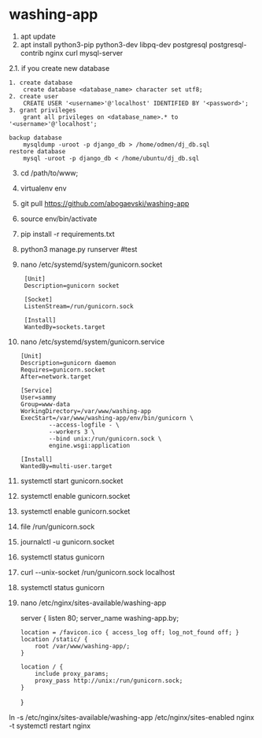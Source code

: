 # washing-app

1. apt update
2. apt install python3-pip python3-dev libpq-dev postgresql postgresql-contrib nginx curl mysql-server

2.1. if you create new database
   
    1. create database 
        create database <database_name> character set utf8;
    2. create user 
        CREATE USER '<username>'@'localhost' IDENTIFIED BY '<password>';
    3. grant privileges
        grant all privileges on <database_name>.* to '<username>'@'localhost';

    backup database
        mysqldump -uroot -p django_db > /home/odmen/dj_db.sql
    restore database
        mysql -uroot -p django_db < /home/ubuntu/dj_db.sql

3. cd /path/to/www;
4. virtualenv env
5. git pull https://github.com/abogaevski/washing-app
6. source env/bin/activate
7. pip install -r requirements.txt
8. python3 manage.py runserver #test

9. nano /etc/systemd/system/gunicorn.socket
    
        [Unit]
        Description=gunicorn socket

        [Socket]
        ListenStream=/run/gunicorn.sock

        [Install]
        WantedBy=sockets.target

10. nano /etc/systemd/system/gunicorn.service
    
        [Unit]
        Description=gunicorn daemon
        Requires=gunicorn.socket
        After=network.target

        [Service]
        User=sammy
        Group=www-data
        WorkingDirectory=/var/www/washing-app
        ExecStart=/var/www/washing-app/env/bin/gunicorn \
                --access-logfile - \
                --workers 3 \
                --bind unix:/run/gunicorn.sock \
                engine.wsgi:application

        [Install]
        WantedBy=multi-user.target

11. systemctl start gunicorn.socket
12. systemctl enable gunicorn.socket
13. systemctl enable gunicorn.socket
14. file /run/gunicorn.sock
15. journalctl -u gunicorn.socket
16. systemctl status gunicorn
17. curl --unix-socket /run/gunicorn.sock localhost
18. systemctl status gunicorn
19. nano /etc/nginx/sites-available/washing-app

    server {
        listen 80;
        server_name washing-app.by;

        location = /favicon.ico { access_log off; log_not_found off; }
        location /static/ {
            root /var/www/washing-app/;
        }

        location / {
            include proxy_params;
            proxy_pass http://unix:/run/gunicorn.sock;
        }
    }

ln -s /etc/nginx/sites-available/washing-app /etc/nginx/sites-enabled
nginx -t
systemctl restart nginx